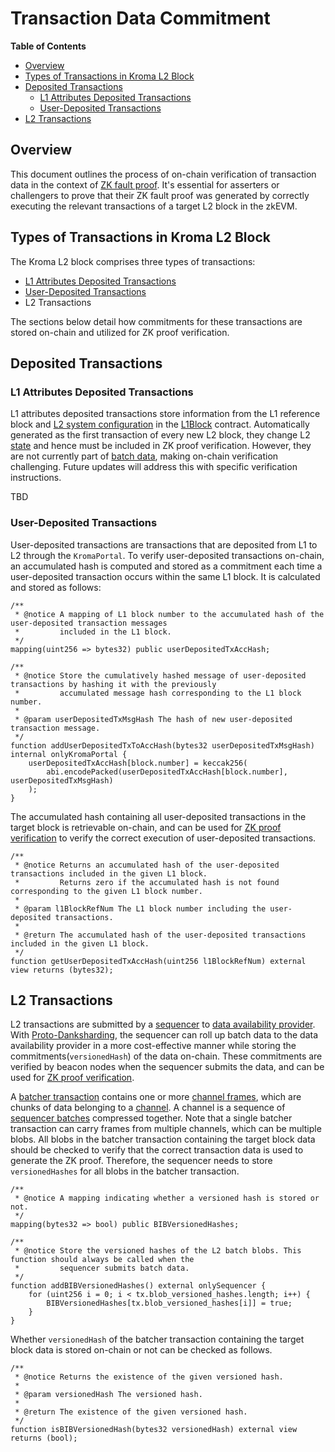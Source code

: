 # Transaction Data Commitment

<!-- All glossary references in this file. -->

[g-zk-fault-proof]: ../../glossary.md#zk-fault-proof
[g-l1-attr-deposit]: ../../glossary.md#l1-attributes-deposited-transaction
[g-user-deposited]: ../../glossary.md#user-deposited-transaction
[g-system-config]: ../../glossary.md#system-configuration
[g-l1-attr-predeploy]: ../../glossary.md#l1-attributes-predeployed-contract
[g-state]: ../../glossary.md#state
[g-avail-provider]: ../../glossary.md#data-availability-provider
[g-sequencer]: ../../glossary.md#sequencer
[g-batcher-transaction]: ../../glossary.md#batcher-transaction
[g-channel-frame]: ../../glossary.md#channel-frame
[g-channel]: ../../glossary.md#channel
[g-sequencer-batch]: ../../glossary.md#sequencer-batch

<!-- START doctoc generated TOC please keep comment here to allow auto update -->
<!-- DON'T EDIT THIS SECTION, INSTEAD RE-RUN doctoc TO UPDATE -->
**Table of Contents**

- [Overview](#overview)
- [Types of Transactions in Kroma L2 Block](#types-of-transactions-in-kroma-l2-block)
- [Deposited Transactions](#deposited-transactions)
  - [L1 Attributes Deposited Transactions](#l1-attributes-deposited-transactions)
  - [User-Deposited Transactions](#user-deposited-transactions)
- [L2 Transactions](#l2-transactions)

<!-- END doctoc generated TOC please keep comment here to allow auto update -->

## Overview

This document outlines the process of on-chain verification of transaction data in the context of
[ZK fault proof][g-zk-fault-proof]. It's essential for asserters or challengers to prove that their ZK fault proof was
generated by correctly executing the relevant transactions of a target L2 block in the zkEVM.

## Types of Transactions in Kroma L2 Block

The Kroma L2 block comprises three types of transactions:

- [L1 Attributes Deposited Transactions][g-l1-attr-deposit]
- [User-Deposited Transactions][g-user-deposited]
- L2 Transactions

The sections below detail how commitments for these transactions are stored on-chain and utilized for ZK proof
verification.

## Deposited Transactions

### L1 Attributes Deposited Transactions

L1 attributes deposited transactions store information from the L1 reference block and
[L2 system configuration][g-system-config] in the [L1Block][g-l1-attr-predeploy] contract. Automatically generated as
the first transaction of every new L2 block, they change L2 [state][g-state] and hence must be included in ZK proof
verification. However, they are not currently part of [batch data][g-sequencer-batch], making on-chain verification
challenging. Future updates will address this with specific verification instructions.

TBD

### User-Deposited Transactions

User-deposited transactions are transactions that are deposited from L1 to L2 through the `KromaPortal`. To verify
user-deposited transactions on-chain, an accumulated hash is computed and stored as a commitment each time a
user-deposited transaction occurs within the same L1 block. It is calculated and stored as follows:

```solidity
/**
 * @notice A mapping of L1 block number to the accumulated hash of the user-deposited transaction messages
 *         included in the L1 block.
 */
mapping(uint256 => bytes32) public userDepositedTxAccHash;

/**
 * @notice Store the cumulatively hashed message of user-deposited transactions by hashing it with the previously
 *         accumulated message hash corresponding to the L1 block number.
 *
 * @param userDepositedTxMsgHash The hash of new user-deposited transaction message.
 */
function addUserDepositedTxToAccHash(bytes32 userDepositedTxMsgHash) internal onlyKromaPortal {
    userDepositedTxAccHash[block.number] = keccak256(
        abi.encodePacked(userDepositedTxAccHash[block.number], userDepositedTxMsgHash)
    );
}
```

The accumulated hash containing all user-deposited transactions in the target block is retrievable on-chain, and can be
used for [ZK proof verification](./challenge.md#confirm-by-zk-proof) to verify the correct execution of user-deposited
transactions.

```solidity
/**
 * @notice Returns an accumulated hash of the user-deposited transactions included in the given L1 block.
 *         Returns zero if the accumulated hash is not found corresponding to the given L1 block number.
 *
 * @param l1BlockRefNum The L1 block number including the user-deposited transactions.
 *
 * @return The accumulated hash of the user-deposited transactions included in the given L1 block.
 */
function getUserDepositedTxAccHash(uint256 l1BlockRefNum) external view returns (bytes32);
```

## L2 Transactions

L2 transactions are submitted by a [sequencer][g-sequencer] to [data availability provider][g-avail-provider]. With
[Proto-Danksharding](https://www.eip4844.com/), the sequencer can roll up batch data to the data availability provider
in a more cost-effective manner while storing the commitments(`versionedHash`) of the data on-chain. These commitments
are verified by beacon nodes when the sequencer submits the data, and can be used for
[ZK proof verification](./challenge.md#confirm-by-zk-proof).

A [batcher transaction][g-batcher-transaction] contains one or more [channel frames][g-channel-frame], which are chunks
of data belonging to a [channel][g-channel]. A channel is a sequence of [sequencer batches][g-sequencer-batch]
compressed together. Note that a single batcher transaction can carry frames from multiple channels, which can be
multiple blobs. All blobs in the batcher transaction containing the target block data should be checked to verify that
the correct transaction data is used to generate the ZK proof. Therefore, the sequencer needs to store `versionedHashes`
for all blobs in the batcher transaction.

```solidity
/**
 * @notice A mapping indicating whether a versioned hash is stored or not.
 */
mapping(bytes32 => bool) public BIBVersionedHashes;

/**
 * @notice Store the versioned hashes of the L2 batch blobs. This function should always be called when the
 *         sequencer submits batch data.
 */
function addBIBVersionedHashes() external onlySequencer {
    for (uint256 i = 0; i < tx.blob_versioned_hashes.length; i++) {
        BIBVersionedHashes[tx.blob_versioned_hashes[i]] = true;
    }
}
```

Whether `versionedHash` of the batcher transaction containing the target block data is stored on-chain or not can be
checked as follows.

```solidity
/**
 * @notice Returns the existence of the given versioned hash.
 *
 * @param versionedHash The versioned hash.
 *
 * @return The existence of the given versioned hash.
 */
function isBIBVersionedHash(bytes32 versionedHash) external view returns (bool);
```
